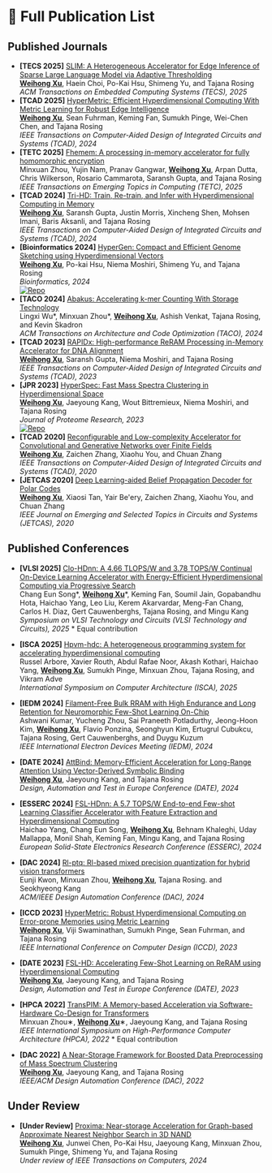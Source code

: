 # 📝 Full Publication List

## Published Journals
  
- **[TECS 2025]** [SLIM: A Heterogeneous Accelerator for Edge Inference of Sparse Large Language Model via Adaptive Thresholding](https://dl.acm.org/doi/abs/10.1145/3750727) \
  <ins>**Weihong Xu**</ins>, Haein Choi, Po-Kai Hsu, Shimeng Yu, and Tajana Rosing \
  *ACM Transactions on Embedded Computing Systems (TECS), 2025*
- **[TCAD 2025]** [HyperMetric: Efficient Hyperdimensional Computing With Metric Learning for Robust Edge Intelligence](https://ieeexplore.ieee.org/abstract/document/11032149) \
  <ins>**Weihong Xu**</ins>, Sean Fuhrman, Keming Fan, Sumukh Pinge, Wei-Chen Chen, and Tajana Rosing \
  *IEEE Transactions on Computer-Aided Design of Integrated Circuits and Systems (TCAD), 2024*
- **[TETC 2025]** [Fhemem: A processing in-memory accelerator for fully homomorphic encryption](https://ieeexplore.ieee.org/abstract/document/10845064) \
  Minxuan Zhou, Yujin Nam, Pranav Gangwar, <ins>**Weihong Xu**</ins>, Arpan Dutta, Chris Wilkerson, Rosario Cammarota, Saransh Gupta, and Tajana Rosing
  *IEEE Transactions on Emerging Topics in Computing (TETC), 2025*
- **[TCAD 2024]** [Tri-HD: Train, Re-train, and Infer with Hyperdimensional Computing in Memory](https://ieeexplore.ieee.org/document/10614328/) \
  <ins>**Weihong Xu**</ins>, Saransh Gupta, Justin Morris, Xincheng Shen, Mohsen Imani, Baris Aksanli, and Tajana Rosing \
  *IEEE Transactions on Computer-Aided Design of Integrated Circuits and Systems (TCAD), 2024*
- **[Bioinformatics 2024]** [HyperGen: Compact and Efficient Genome Sketching using Hyperdimensional Vectors](https://www.biorxiv.org/content/10.1101/2024.03.05.583605v1) \
  <ins>**Weihong Xu**</ins>, Po-kai Hsu, Niema Moshiri, Shimeng Yu, and Tajana Rosing \
  *Bioinformatics, 2024* \
  [![Repo](https://badgen.net/badge/icon/GitHub?icon=github&label)](https://github.com/wh-xu/Hyper-Gen)
- **[TACO 2024]** [Abakus: Accelerating k-mer Counting With Storage Technology](https://dl.acm.org/doi/full/10.1145/3632952) \
  Lingxi Wu*, Minxuan Zhou*, <ins>**Weihong Xu**</ins>, Ashish Venkat, Tajana Rosing, and Kevin Skadron \
  *ACM Transactions on Architecture and Code Optimization (TACO), 2024*
- **[TCAD 2023]** [RAPIDx: High-performance ReRAM Processing in-Memory Accelerator for DNA Alignment](https://ieeexplore.ieee.org/document/10025378) \
  <ins>**Weihong Xu**</ins>, Saransh Gupta, Niema Moshiri, and Tajana Rosing \
  *IEEE Transactions on Computer-Aided Design of Integrated Circuits and Systems (TCAD), 2023*
- **[JPR 2023]** [HyperSpec: Fast Mass Spectra Clustering in Hyperdimensional Space](https://pubs.acs.org/doi/10.1021/acs.jproteome.2c00612) \
  <ins>**Weihong Xu**</ins>, Jaeyoung Kang, Wout Bittremieux, Niema Moshiri, and Tajana Rosing \
  *Journal of Proteome Research, 2023* \
  [![Repo](https://badgen.net/badge/icon/GitHub?icon=github&label)](https://github.com/wh-xu/Hyper-Spec)
- **[TCAD 2020]** [Reconfigurable and Low-complexity Accelerator for Convolutional and Generative Networks over Finite Fields](https://ieeexplore.ieee.org/document/8994049) \
  <ins>**Weihong Xu**</ins>, Zaichen Zhang, Xiaohu You, and Chuan Zhang \
  *IEEE Transactions on Computer-Aided Design of Integrated Circuits and Systems (TCAD), 2020*
- **[JETCAS 2020]** [Deep Learning-aided Belief Propagation Decoder for Polar Codes](https://ieeexplore.ieee.org/document/9097207) \
  <ins>**Weihong Xu**</ins>, Xiaosi Tan, Yair Be'ery, Zaichen Zhang, Xiaohu You, and Chuan Zhang \
  *IEEE Journal on Emerging and Selected Topics in Circuits and Systems (JETCAS), 2020*


## Published Conferences

- **[VLSI 2025]** [Clo-HDnn: A 4.66 TLOPS/W and 3.78 TOPS/W Continual On-Device Learning Accelerator with Energy-Efficient Hyperdimensional Computing via Progressive Search](https://ieeexplore.ieee.org/abstract/document/11074827) \
  Chang Eun Song*, <ins>**Weihong Xu**</ins>*, Keming Fan, Soumil Jain, Gopabandhu Hota, Haichao Yang, Leo Liu, Kerem Akarvardar, Meng-Fan Chang, Carlos H. Diaz, Gert Cauwenberghs, Tajana Rosing, and Mingu Kang \
  *Symposium on VLSI Technology and Circuits (VLSI Technology and Circuits), 2025* * Equal contribution
- **[ISCA 2025]** [Hpvm-hdc: A heterogeneous programming system for accelerating hyperdimensional computing](https://dl.acm.org/doi/full/10.1145/3695053.3731095) \
  Russel Arbore, Xavier Routh, Abdul Rafae Noor, Akash Kothari, Haichao Yang, <ins>**Weihong Xu**</ins>, Sumukh Pinge, Minxuan Zhou, Tajana Rosing, and Vikram Adve \
  *International Symposium on Computer Architecture (ISCA), 2025*

- **[IEDM 2024]** [Filament-Free Bulk RRAM with High Endurance and Long Retention for Neuromorphic Few-Shot Learning On-Chip](https://ieeexplore.ieee.org/abstract/document/10873390) \
  Ashwani Kumar, Yucheng Zhou, Sai Praneeth Potladurthy, Jeong-Hoon Kim, <ins>**Weihong Xu**</ins>, Flavio Ponzina, Seonghyun Kim, Ertugrul Cubukcu, Tajana Rosing, Gert Cauwenberghs, and Duygu Kuzum \
  *IEEE International Electron Devices Meeting (IEDM), 2024*
- **[DATE 2024]** [AttBind: Memory-Efficient Acceleration for Long-Range Attention Using Vector-Derived Symbolic Binding](https://ieeexplore.ieee.org/document/10546602) \
  <ins>**Weihong Xu**</ins>, Jaeyoung Kang, and Tajana Rosing \
  *Design, Automation and Test in Europe Conference (DATE), 2024*
- **[ESSERC 2024]** [FSL-HDnn: A 5.7 TOPS/W End-to-end Few-shot Learning Classifier Accelerator with Feature Extraction and Hyperdimensional Computing](https://ieeexplore.ieee.org/abstract/document/10719453) \
  Haichao Yang, Chang Eun Song, <ins>**Weihong Xu**</ins>, Behnam Khaleghi, Uday Mallappa, Monil Shah, Keming Fan, Mingu Kang, and Tajana Rosing \
  *European Solid-State Electronics Research Conference (ESSERC), 2024*
- **[DAC 2024]** [Rl-ptq: Rl-based mixed precision quantization for hybrid vision transformers](https://dl.acm.org/doi/abs/10.1145/3649329.3656231) \
  Eunji Kwon, Minxuan Zhou, <ins>**Weihong Xu**</ins>, Tajana Rosing. and Seokhyeong Kang \
  *ACM/IEEE Design Automation Conference (DAC), 2024*
- **[ICCD 2023]** [HyperMetric: Robust Hyperdimensional Computing on Error-prone Memories using Metric Learning](https://www.computer.org/csdl/proceedings-article/iccd/2023/429100a243) \
  <ins>**Weihong Xu**</ins>, Viji Swaminathan, Sumukh Pinge, Sean Fuhrman, and Tajana Rosing \
  *IEEE International Conference on Computer Design (ICCD), 2023*
- **[DATE 2023]** [FSL-HD: Accelerating Few-Shot Learning on ReRAM using Hyperdimensional Computing](https://ieeexplore.ieee.org/document/10136901/) \
  <ins>**Weihong Xu**</ins>, Jaeyoung Kang, and Tajana Rosing \
  *Design, Automation and Test in Europe Conference (DATE), 2023*
- **[HPCA 2022]** [TransPIM: A Memory-based Acceleration via Software-Hardware Co-Design for Transformers](https://ieeexplore.ieee.org/document/9773212) \
  Minxuan Zhou∗, <ins>**Weihong Xu**</ins>∗, Jaeyoung Kang, and Tajana Rosing \
  *IEEE International Symposium on High-Performance Computer Architecture (HPCA), 2022* * Equal contribution
- **[DAC 2022]** [A Near-Storage Framework for Boosted Data Preprocessing of Mass Spectrum Clustering](https://dl.acm.org/doi/abs/10.1145/3489517.3530449) \
  <ins>**Weihong Xu**</ins>, Jaeyoung Kang, and Tajana Rosing \
  *IEEE/ACM Design Automation Conference (DAC), 2022*


## Under Review

- **[Under Review]** [Proxima: Near-storage Acceleration for Graph-based Approximate Nearest Neighbor Search in 3D NAND](https://arxiv.org/abs/2312.04257) \
  <ins>**Weihong Xu**</ins>, Junwei Chen, Po-Kai Hsu, Jaeyoung Kang, Minxuan Zhou, Sumukh Pinge, Shimeng Yu, and Tajana Rosing \
  *Under review of IEEE Transactions on Computers, 2024* 
